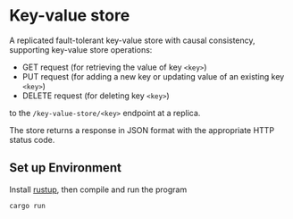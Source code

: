 # Key-value store

A replicated fault-tolerant key-value store with causal consistency, supporting key-value store operations:

- GET request (for retrieving the value of key `<key>`)
- PUT request (for adding a new key or updating value of an existing key `<key>`)
- DELETE request (for deleting key `<key>`)

to the `/key-value-store/<key>` endpoint at a replica.

The store returns a response in JSON format with the appropriate HTTP status code.

## Set up Environment
Install [rustup](https://rustup.rs/), then compile and run the program
```sh
cargo run
```